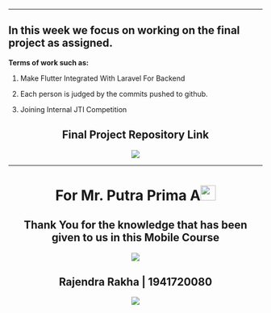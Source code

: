 
---

## In this week we focus on working on the final project as assigned.

**Terms of work such as:**

1. Make Flutter Integrated With Laravel For Backend

2. Each person is judged by the commits pushed to github.

3. Joining Internal JTI Competition 

<h2 align="center">Final Project Repository Link</h2>

<p align="center"> 
<a href="https://github.com/ArJ-Group/EXPLORE-BROMO-APPS.git" target="_blank"> 
  <img src="https://img.shields.io/badge/github-100000?style=for-the-badge&logo=github&logoColor=FFF">
</a>
</p>


---

<h1 align="center">For Mr. Putra Prima A<img src="https://raw.githubusercontent.com/MartinHeinz/MartinHeinz/master/wave.gif" width="30px"></h1>

<h2 align="center">Thank You for the knowledge that has been given to us in this Mobile Course</h2>

<p align="center">
<a href="https://github.com/siubie">
  <img width="auto" src="https://im2.ezgif.com/tmp/ezgif-2-0effd4ac1e16.webp" height="auto"/>
  </a>
</p>


<h2 align="center">Rajendra Rakha | 1941720080</h2>

<p align="center"> 
<a href="https://github.com/rjndrkha" target="_blank"> 
  <img src="https://img.shields.io/badge/github-100000?style=for-the-badge&logo=github&logoColor=FFF">
</a>
</p>
